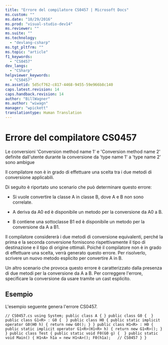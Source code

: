 ```yaml
---
title: "Errore del compilatore CS0457 | Microsoft Docs"
ms.custom: ""
ms.date: "10/29/2016"
ms.prod: "visual-studio-dev14"
ms.reviewer: ""
ms.suite: ""
ms.technology: 
  - "devlang-csharp"
ms.tgt_pltfrm: ""
ms.topic: "article"
f1_keywords: 
  - "CS0457"
dev_langs: 
  - "CSharp"
helpviewer_keywords: 
  - "CS0457"
ms.assetid: 5d5cf762-c817-4468-9455-59e966b8c140
caps.latest.revision: 14
caps.handback.revision: 14
author: "BillWagner"
ms.author: "wiwagn"
manager: "wpickett"
translationtype: Human Translation
---
```

# Errore del compilatore CS0457
Le conversioni 'Conversion method name 1' e 'Conversion method name 2' definite dall'utente durante la conversione da 'type name 1' a 'type name 2' sono ambigue  
  
 Il compilatore non è in grado di effettuare una scelta tra i due metodi di conversione applicabili.  
  
 Di seguito è riportato uno scenario che può determinare questo errore:  
  
-   Si vuole convertire la classe A in classe B, dove A e B non sono correlate.  
  
-   A deriva da A0 ed è disponibile un metodo per la conversione da A0 a B.  
  
-   B contiene una sottoclasse B1 ed è disponibile un metodo per la conversione da A a B1.  
  
 Il compilatore considererà i due metodi di conversione equivalenti, perché la prima e la seconda conversione forniscono rispettivamente il tipo di destinazione e il tipo di origine ottimali. Poiché il compilatore non è in grado di effettuare una scelta, verrà generato questo errore. Per risolverlo, scrivere un nuovo metodo esplicito per convertire A in B.  
  
 Un altro scenario che provoca questo errore è caratterizzato dalla presenza di due metodi per la conversione da A a B. Per correggere l'errore, specificare la conversione da usare tramite un cast esplicito.  
  
## Esempio  
 L'esempio seguente genera l'errore CS0457.  
  
```  
// CS0457.cs using System; public class A { } public class G0 {  } public class G1<R> : G0 {  } public class H0 { public static implicit operator G0(H0 h) { return new G0(); } } public class H1<R> : H0 { public static implicit operator G1<R>(H1<R> h) { return new G1<R>(); } } public class Test { public static void F0(G0 g) {  } public static void Main() { H1<A> h1a = new H1<A>(); F0(h1a);   // CS0457 } }  
```